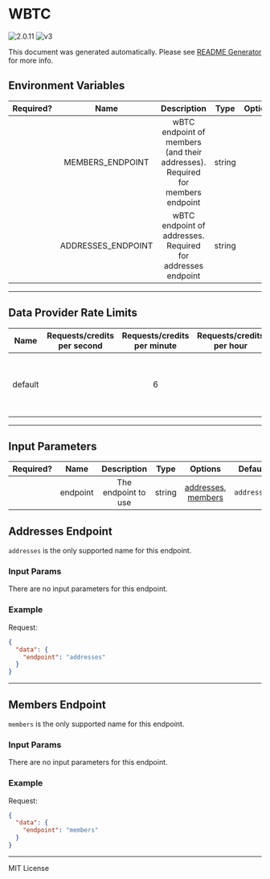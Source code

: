 # WBTC

![2.0.11](https://img.shields.io/github/package-json/v/smartcontractkit/external-adapters-js?filename=packages/sources/wbtc-address-set/package.json) ![v3](https://img.shields.io/badge/framework%20version-v3-blueviolet)

This document was generated automatically. Please see [README Generator](../../scripts#readme-generator) for more info.

## Environment Variables

| Required? |        Name        |                                  Description                                  |  Type  | Options | Default |
| :-------: | :----------------: | :---------------------------------------------------------------------------: | :----: | :-----: | :-----: |
|           |  MEMBERS_ENDPOINT  | wBTC endpoint of members (and their addresses). Required for members endpoint | string |         |         |
|           | ADDRESSES_ENDPOINT |          wBTC endpoint of addresses. Required for addresses endpoint          | string |         |         |

---

## Data Provider Rate Limits

|  Name   | Requests/credits per second | Requests/credits per minute | Requests/credits per hour |                           Note                           |
| :-----: | :-------------------------: | :-------------------------: | :-----------------------: | :------------------------------------------------------: |
| default |                             |              6              |                           | Considered unlimited tier, but setting reasonable limits |

---

## Input Parameters

| Required? |   Name   |     Description     |  Type  |                            Options                             |   Default   |
| :-------: | :------: | :-----------------: | :----: | :------------------------------------------------------------: | :---------: |
|           | endpoint | The endpoint to use | string | [addresses](#addresses-endpoint), [members](#members-endpoint) | `addresses` |

## Addresses Endpoint

`addresses` is the only supported name for this endpoint.

### Input Params

There are no input parameters for this endpoint.

### Example

Request:

```json
{
  "data": {
    "endpoint": "addresses"
  }
}
```

---

## Members Endpoint

`members` is the only supported name for this endpoint.

### Input Params

There are no input parameters for this endpoint.

### Example

Request:

```json
{
  "data": {
    "endpoint": "members"
  }
}
```

---

MIT License
